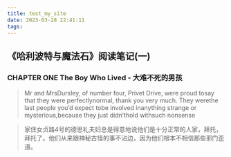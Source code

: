 ```yaml
---
title: test_my_site
date: 2023-03-28 22:41:11
tags:
---
```


## 《哈利波特与魔法石》阅读笔记(一)

###  CHAPTER ONE The Boy Who Lived - 大难不死的男孩



> Mr and MrsDursley, of number four, Privet Drive, were proud tosay that they were perfectlynormal, thank you very much. They werethe last people you’d expect tobe involved inanything strange or mysterious,because they just didn’thold withsuch nonsense



> 家住女贞路4号的德思礼夫妇总是得意地说他们是十分正常的人家，拜托，拜托了。他们从来跟神秘古怪的事不沾边，因为他们根本不相信那些邪门歪道。

